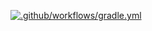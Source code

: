 [![.github/workflows/gradle.yml](https://github.com/DmitryLeonov186/HW_WEB/actions/workflows/gradle.yml/badge.svg)](https://github.com/DmitryLeonov186/HW_WEB/actions/workflows/gradle.yml)